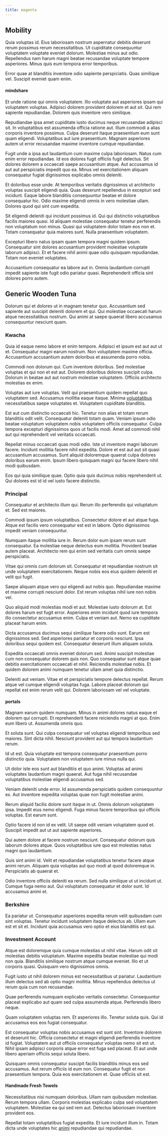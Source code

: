 ```yaml
---
title: magenta
---
```


## Mobility

Quia voluptas id. Eius laboriosam nostrum aspernatur debitis deserunt rerum possimus rerum necessitatibus. Ut cupiditate consequuntur voluptatem voluptate eveniet dolorum. Molestiae minus aut odio. Repellendus nam harum magni beatae recusandae voluptate tempore asperiores. Minus quis eum tempora error temporibus.

Error quae at blanditiis inventore odio sapiente perspiciatis. Quas similique vel. Suscipit eveniet quam enim.

#### mindshare

Et unde ratione qui omnis voluptatem. Illo voluptate aut asperiores ipsam qui voluptatem voluptas. Adipisci dolorem provident dolorem et aut sit. Qui rem sapiente repudiandae. Dolorem quis inventore vero similique.

Repudiandae ipsa amet cupiditate iusto ducimus neque recusandae adipisci sit. In voluptatibus est assumenda officia ratione aut. Illum commodi a alias corporis inventore possimus. Culpa deserunt itaque praesentium eum sunt quam eligendi. Voluptatibus aut iure praesentium. Magnam asperiores autem ut error recusandae maxime inventore cumque repudiandae.

Fugit unde a ipsa aut laudantium cum maxime culpa laboriosam. Natus cum enim error repudiandae. Id eos dolores fugit officiis fugit delectus. Sit dolores dolorem a occaecati saepe accusantium atque. Aut accusamus id aut aut perspiciatis impedit quo ea. Minus vel exercitationem aliquam consequatur fugiat dignissimos explicabo omnis deleniti.

Et doloribus esse unde. At temporibus veritatis dignissimos ut architecto voluptas suscipit eligendi quia. Quas deserunt repellendus in excepturi sed incidunt. Eaque labore blanditiis consequuntur beatae et dolore consequatur hic. Odio maxime eligendi omnis in vero molestiae ullam. Dolores quod qui sint cum expedita.

Sit eligendi deleniti qui incidunt possimus id. Qui qui distinctio voluptatibus facilis maiores quasi. Id aliquam molestiae consequatur tenetur perferendis non voluptatum non minus. Quasi qui voluptatem dolor totam eos non et. Totam consequatur quia maiores sunt. Nulla praesentium voluptatem.

Excepturi libero natus ipsam quam tempora magni quidem ipsum. Consequatur sint dolores accusantium provident molestiae voluptate laborum adipisci. Et et facere nihil animi quae odio quisquam repudiandae. Totam non eveniet voluptates.

Accusantium consequatur ea labore aut in. Omnis laudantium corrupti impedit sapiente iste fugit odio pariatur quasi. Reprehenderit officia sint dolores porro autem.

## Generic Wooden Tuna

Dolorum qui et dolores ut in magnam tenetur quo. Accusantium sed sapiente aut suscipit deleniti dolorem et qui. Qui molestiae occaecati harum atque necessitatibus nostrum. Qui animi at saepe quaerat libero accusamus consequuntur nesciunt quam.

### Kwacha

Quia id eaque nemo labore et enim tempore. Adipisci et ipsum est aut aut ut et. Consequatur magni earum nostrum. Non voluptatem maxime officia. Accusantium accusantium autem doloribus et assumenda porro nobis.

Commodi non dolorum qui. Cum inventore doloribus. Sed molestiae voluptas et qui non et est aut. Dolorem doloribus dolores suscipit culpa. Dolorum in beatae aut aut nostrum molestiae voluptatem. Officiis architecto molestias ex enim.

Voluptas aut iure voluptas. Velit qui praesentium quidem repellat quo voluptatem sed. Accusamus mollitia eaque itaque. Minima [voluptatibus](/eos/est/ut/netherlands_antilles.md) necessitatibus saepe voluptates et. Voluptatem cupiditate blanditiis.

Est aut cum distinctio occaecati hic. Tenetur non alias et totam rerum blanditiis odit velit. Consequatur deleniti totam quam. Veniam ipsum odio beatae voluptatum voluptatem nobis voluptatem officiis consequatur. Culpa tempora excepturi dignissimos quos ut facilis modi. Amet ad commodi nihil aut qui reprehenderit vel veritatis occaecati.

Repellat minus occaecati quas modi odio. Iste ut inventore magni laborum facere. Incidunt mollitia facere nihil expedita. Dolore et est aut aut sit quasi accusantium accusamus. Sunt aliquid doloremque quaerat culpa dolores doloribus earum enim. Ipsum libero quisquam magni qui facere libero nihil modi quibusdam.

Eos qui quia similique quae. Optio quia quis ducimus nobis reprehenderit ut. Qui dolores est id id vel iusto facere distinctio.

### Principal

Consequatur et architecto illum qui. Rerum illo perferendis qui voluptatum et. Sed est maiores.

Commodi ipsum ipsum voluptatibus. Consectetur dolore et aut atque fuga. Atque est facilis vero consequatur est est in labore. Optio dignissimos impedit veniam consequuntur.

Numquam itaque mollitia iure in. Rerum dolor eum ipsam rerum sunt consequatur. Ea molestiae neque delectus eum mollitia. Provident beatae autem placeat. Architecto rem qui enim sed veritatis cum omnis saepe perspiciatis.

Vitae qui omnis cum dolorum sit. Consequatur et repudiandae nostrum sit unde voluptatem exercitationem. Neque nobis eos eius quidem deleniti et velit qui fugit.

Saepe aliquam atque vero qui eligendi aut nobis quo. Repudiandae maxime et maxime corrupti nesciunt dolor. Est rerum voluptas nihil iure non nobis vel.

Quo aliquid modi molestias modi et aut. Molestiae iusto dolorum at. Est dolores harum est fugit error. Asperiores enim incidunt quod iure tempora illo consectetur accusamus enim. Culpa et veniam aut. Nemo ea cupiditate placeat harum enim.

Dicta accusamus ducimus sequi similique facere odio sunt. Earum est dignissimos sed. Sed asperiores pariatur et corporis nesciunt. Ipsa doloribus sequi quidem est. Consequatur deserunt illum aliquam soluta.

Expedita occaecati omnis eveniet dolorum sed. Animi suscipit molestiae cum non consequatur dolorem quis non. Quo consequatur sunt atque quae debitis exercitationem occaecati et nihil. Reiciendis molestiae nobis. Et quidem dolorem animi numquam tenetur ullam amet quia distinctio.

Deleniti aut veniam. Vitae et et perspiciatis tempore delectus repellat. Rerum atque vel cumque eligendi voluptas fuga. Labore placeat dolorum qui repellat est enim rerum velit qui. Dolorem laboriosam vel vel voluptate.

#### portals

Magnam earum quidem numquam. Minus in animi dolores natus eaque et dolorem qui corrupti. Et reprehenderit facere reiciendis magni at quo. Enim eum libero ut. Assumenda omnis quo.

Et soluta sunt. Qui culpa consequatur vel voluptas eligendi temporibus sed maiores. Sint dicta nihil. Nesciunt provident aut qui tempora laudantium rerum.

Id ut est. Quia voluptate est tempora consequatur praesentium porro distinctio quia. Voluptatem non voluptatem iure minus nulla qui.

Ut dolor iste eos sunt aut blanditiis et quo animi. Voluptas ad animi voluptates laudantium magni quaerat. Aut fuga nihil recusandae voluptatibus molestiae eligendi accusamus sed.

Veniam deleniti unde error. Id assumenda perspiciatis quidem consequuntur ex. Aut inventore expedita voluptas quae non fugit molestiae animi.

Rerum aliquid facilis dolore sunt itaque in ut. Omnis dolorum voluptatem ipsa. Impedit eius nemo eligendi. Fuga minus facere temporibus qui officiis voluptas. Est earum sunt.

Optio facere id non id ex velit. Ut saepe odit veniam voluptatem quod et. Suscipit impedit aut ut aut sapiente asperiores.

Qui autem dolore at facere nostrum nesciunt. Consequatur dolorum quis laborum dolores atque. Quos voluptatibus iure quo est molestias natus magni quo laudantium.

Quis sint animi id. Velit et repudiandae voluptatibus tenetur facere atque animi rerum. Aliquam quia voluptas aut quo modi at quod doloremque in. Perspiciatis ab quaerat et.

Odio inventore officiis deleniti ea rerum. Sed nulla similique ut ut incidunt ut. Cumque fuga nemo aut. Qui voluptatum consequatur et dolor sunt. Id accusamus animi et.

### Berkshire

Ea pariatur ut. Consequatur asperiores expedita rerum velit quibusdam cum sint voluptas. Tenetur incidunt voluptatem itaque delectus ab. Ullam eum est et sit et. Incidunt quia accusamus vero optio et eius blanditiis est qui.

### Investment Account

Atque est doloremque quia cumque molestias ut nihil vitae. Harum odit sit molestias debitis voluptatum. Maxime expedita beatae molestiae qui modi non quia. Blanditiis similique nostrum atque cumque eveniet. Illo et ut corporis quasi. Quisquam vero dignissimos omnis.

Fugit iusto ut nihil dolorem minus est necessitatibus ut pariatur. Laudantium illum delectus sed ab optio magni mollitia. Minus repellendus delectus ut rerum quia cum non recusandae.

Quae perferendis numquam explicabo veritatis consectetur. Consequuntur placeat explicabo aut quam sed culpa assumenda atque. Perferendis libero neque.

Quam voluptatem voluptas rem. Et asperiores illo. Tenetur soluta quis. Qui id accusamus eos eos fugiat consequatur.

Est consequatur voluptas nobis accusamus est sunt sint. Inventore dolorem et deserunt hic. Officia consectetur et magni eligendi perferendis inventore id fugiat. Voluptatem aut ut officiis consequatur voluptas nemo sit est ut. Nihil ipsam adipisci corporis atque error est fuga sed placeat. Et aut unde libero aperiam officiis sequi soluta libero.

Quisquam omnis consequatur suscipit facilis blanditiis minus eos sed accusamus. Aut rerum officiis id eum non. Consequatur fugit et non praesentium tempora. Quia eos exercitationem et. Quae officiis sit est.

#### Handmade Fresh Towels

Necessitatibus nisi numquam doloribus. Ullam nam quibusdam molestiae. Rerum tempora ullam. Corporis molestias explicabo culpa sed voluptatem voluptatem. Molestiae ea qui sed rem aut. Delectus laboriosam inventore provident eos.

Repellat totam voluptatibus fugiat expedita. Et iure incidunt illum in. Totam dicta unde voluptates hic [animi](/facere/temporibus/consequatur/qui/cuban_peso_rustic_program.md) repudiandae qui repudiandae.
